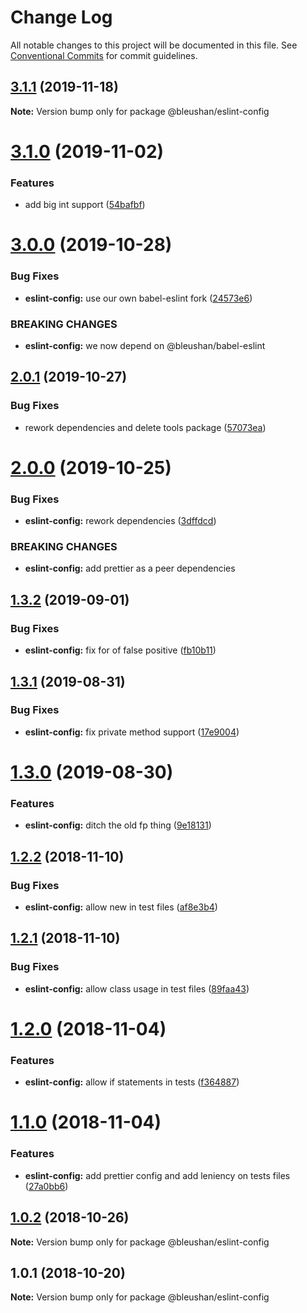 # Change Log

All notable changes to this project will be documented in this file.
See [Conventional Commits](https://conventionalcommits.org) for commit guidelines.

## [3.1.1](https://github.com/BleuShan/bleushan/compare/@bleushan/eslint-config@3.1.0...@bleushan/eslint-config@3.1.1) (2019-11-18)

**Note:** Version bump only for package @bleushan/eslint-config





# [3.1.0](https://github.com/BleuShan/bleushan/compare/@bleushan/eslint-config@3.0.0...@bleushan/eslint-config@3.1.0) (2019-11-02)


### Features

* add big int support ([54bafbf](https://github.com/BleuShan/bleushan/commit/54bafbf9633fb4240828bed453e2f72a67221f0a))





# [3.0.0](https://github.com/BleuShan/bleushan/compare/@bleushan/eslint-config@2.0.1...@bleushan/eslint-config@3.0.0) (2019-10-28)


### Bug Fixes

* **eslint-config:** use our own babel-eslint fork ([24573e6](https://github.com/BleuShan/bleushan/commit/24573e62e489ec7a5a9cbc32d13e4dfb863bcfba))


### BREAKING CHANGES

* **eslint-config:** we now depend on @bleushan/babel-eslint





## [2.0.1](https://github.com/BleuShan/bleushan/compare/@bleushan/eslint-config@2.0.0...@bleushan/eslint-config@2.0.1) (2019-10-27)


### Bug Fixes

* rework dependencies and delete tools package ([57073ea](https://github.com/BleuShan/bleushan/commit/57073ea962239006bc68eaf7a0e30cdc40822c4b))





# [2.0.0](https://github.com/BleuShan/bleushan/compare/@bleushan/eslint-config@1.3.2...@bleushan/eslint-config@2.0.0) (2019-10-25)


### Bug Fixes

* **eslint-config:** rework dependencies ([3dffdcd](https://github.com/BleuShan/bleushan/commit/3dffdcd))


### BREAKING CHANGES

* **eslint-config:** add prettier as a peer dependencies





## [1.3.2](https://github.com/BleuShan/bleushan/compare/@bleushan/eslint-config@1.3.1...@bleushan/eslint-config@1.3.2) (2019-09-01)


### Bug Fixes

* **eslint-config:** fix for of false positive ([fb10b11](https://github.com/BleuShan/bleushan/commit/fb10b11))





## [1.3.1](https://github.com/BleuShan/bleushan/compare/@bleushan/eslint-config@1.3.0...@bleushan/eslint-config@1.3.1) (2019-08-31)


### Bug Fixes

* **eslint-config:** fix private method support ([17e9004](https://github.com/BleuShan/bleushan/commit/17e9004))





# [1.3.0](https://github.com/BleuShan/bleushan/compare/@bleushan/eslint-config@1.2.2...@bleushan/eslint-config@1.3.0) (2019-08-30)


### Features

* **eslint-config:** ditch the old fp thing ([9e18131](https://github.com/BleuShan/bleushan/commit/9e18131))





## [1.2.2](https://github.com/BleuShan/bleushan/compare/@bleushan/eslint-config@1.2.1...@bleushan/eslint-config@1.2.2) (2018-11-10)


### Bug Fixes

* **eslint-config:** allow new in test files ([af8e3b4](https://github.com/BleuShan/bleushan/commit/af8e3b4))





## [1.2.1](https://github.com/BleuShan/bleushan/compare/@bleushan/eslint-config@1.2.0...@bleushan/eslint-config@1.2.1) (2018-11-10)


### Bug Fixes

* **eslint-config:** allow class usage in test files ([89faa43](https://github.com/BleuShan/bleushan/commit/89faa43))





# [1.2.0](https://github.com/BleuShan/bleushan/compare/@bleushan/eslint-config@1.1.0...@bleushan/eslint-config@1.2.0) (2018-11-04)


### Features

* **eslint-config:** allow if statements in tests ([f364887](https://github.com/BleuShan/bleushan/commit/f364887))





# [1.1.0](https://github.com/BleuShan/bleushan/compare/@bleushan/eslint-config@1.0.2...@bleushan/eslint-config@1.1.0) (2018-11-04)


### Features

* **eslint-config:** add prettier config and add leniency on tests files ([27a0bb6](https://github.com/BleuShan/bleushan/commit/27a0bb6))





## [1.0.2](https://github.com/BleuShan/bleushan/compare/@bleushan/eslint-config@1.0.1...@bleushan/eslint-config@1.0.2) (2018-10-26)

**Note:** Version bump only for package @bleushan/eslint-config





## 1.0.1 (2018-10-20)

**Note:** Version bump only for package @bleushan/eslint-config

